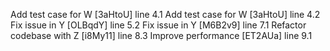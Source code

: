 Add test case for W [3aHtoU] line 4.1
Add test case for W [3aHtoU] line 4.2
Fix issue in Y [OLBqdY] line 5.2
Fix issue in Y [M6B2v9] line 7.1
Refactor codebase with Z [i8My11] line 8.3
Improve performance [ET2AUa] line 9.1
